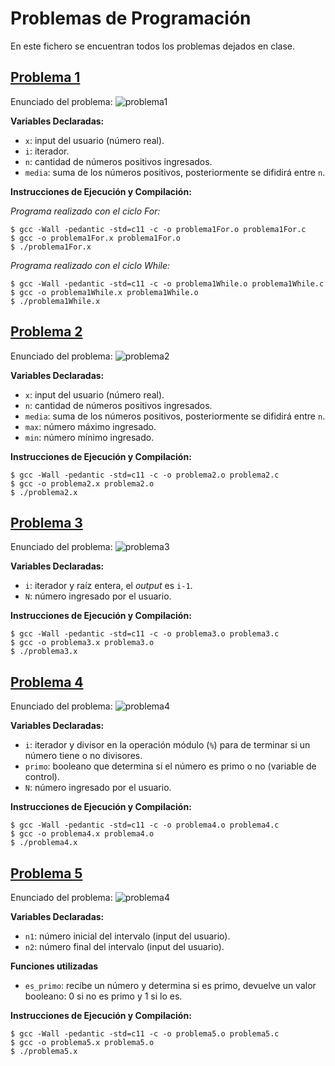 # Problemas de Programación
En este fichero se encuentran todos los problemas dejados en clase.

## [Problema 1](https://github.com/DSarceno/2022LabSimu201900109/blob/main/ProblemasProgramaci%C3%B3n/problema1For.c)
Enunciado del problema:
![problema1](./img/problema1.png)

**Variables Declaradas:**
  - `x`: input del usuario (número real).
  - `i`: iterador.
  - `n`: cantidad de números positivos ingresados.
  - `media`: suma de los números positivos, posteriormente se difidirá entre `n`.

**Instrucciones de Ejecución y Compilación:**

*Programa realizado con el ciclo For:*
```
$ gcc -Wall -pedantic -std=c11 -c -o problema1For.o problema1For.c
$ gcc -o problema1For.x problema1For.o
$ ./problema1For.x
```

*Programa realizado con el ciclo While:*
```
$ gcc -Wall -pedantic -std=c11 -c -o problema1While.o problema1While.c
$ gcc -o problema1While.x problema1While.o
$ ./problema1While.x
```

## [Problema 2](https://github.com/DSarceno/2022LabSimu201900109/blob/main/ProblemasProgramaci%C3%B3n/problema2.c)
Enunciado del problema:
![problema2](./img/problema2.png)

**Variables Declaradas:**
  - `x`: input del usuario (número real).
  - `n`: cantidad de números positivos ingresados.
  - `media`: suma de los números positivos, posteriormente se difidirá entre `n`.
  - `max`: número máximo ingresado.
  - `min`: número mínimo ingresado.

**Instrucciones de Ejecución y Compilación:**
```
$ gcc -Wall -pedantic -std=c11 -c -o problema2.o problema2.c
$ gcc -o problema2.x problema2.o
$ ./problema2.x
```

## [Problema 3](https://github.com/DSarceno/2022LabSimu201900109/blob/main/ProblemasProgramaci%C3%B3n/problema3.c)
Enunciado del problema:
![problema3](./img/problema3.png)

**Variables Declaradas:**
  - `i`: iterador y raíz entera, el *output* es `i-1`.
  - `N`: número ingresado por el usuario.


**Instrucciones de Ejecución y Compilación:**
```
$ gcc -Wall -pedantic -std=c11 -c -o problema3.o problema3.c
$ gcc -o problema3.x problema3.o
$ ./problema3.x
```

## [Problema 4](https://github.com/DSarceno/2022LabSimu201900109/blob/main/ProblemasProgramaci%C3%B3n/problema4.c)
Enunciado del problema:
![problema4](./img/problema4.png)

**Variables Declaradas:**
  - `i`: iterador y divisor en la operación módulo (`%`) para de terminar si un número tiene o no divisores.
  - `primo`: booleano que determina si el número es primo o no (variable de control).
  - `N`: número ingresado por el usuario.


**Instrucciones de Ejecución y Compilación:**
```
$ gcc -Wall -pedantic -std=c11 -c -o problema4.o problema4.c
$ gcc -o problema4.x problema4.o
$ ./problema4.x
```

## [Problema 5](https://github.com/DSarceno/2022LabSimu201900109/blob/main/ProblemasProgramaci%C3%B3n/problema5.c)
Enunciado del problema:
![problema4](./img/problema5.png)

**Variables Declaradas:**
  - `n1`: número inicial del intervalo (input del usuario).
  - `n2`: número final del intervalo (input del usuario).

**Funciones utilizadas**
  - `es_primo`: recibe un número y determina si es primo, devuelve un valor
    booleano: 0 si no es primo y 1 si lo es.


**Instrucciones de Ejecución y Compilación:**
```
$ gcc -Wall -pedantic -std=c11 -c -o problema5.o problema5.c
$ gcc -o problema5.x problema5.o
$ ./problema5.x
```
